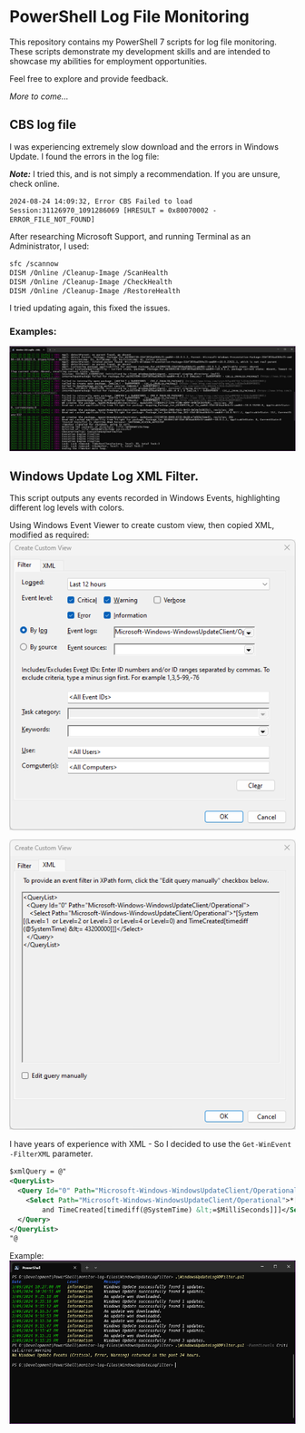 # PowerShell Log File Monitoring

This repository contains my PowerShell 7 scripts for log file monitoring. These scripts demonstrate my development skills and are intended to showcase my abilities for employment opportunities.

Feel free to explore and provide feedback.

*More to come...*

## CBS log file
I was experiencing extremely slow download and the errors in Windows Update. I found the errors in the log file:

***Note:*** I tried this, and is not simply a recommendation. If you are unsure, check online.

```
2024-08-24 14:09:32, Error CBS Failed to load Session:31126970_1091286069 [HRESULT = 0x80070002 - ERROR_FILE_NOT_FOUND]
```

After researching Microsoft Support, and running Terminal as an Administrator, I used:

```
sfc /scannow
DISM /Online /Cleanup-Image /ScanHealth
DISM /Online /Cleanup-Image /CheckHealth
DISM /Online /Cleanup-Image /RestoreHealth
```

I tried updating again, this fixed the issues.

### Examples:
![Example](./CBSlogfile/CBSLogMonitoring.png)

## Windows Update Log XML Filter.

This script outputs any events recorded in Windows Events, highlighting different log levels with colors.

Using Windows Event Viewer to create custom view, then copied XML, modified as required:
![Custom View](./WindowsUpdateLogFilter/CreateCustomView.png)

![XML](./WindowsUpdateLogFilter/XML.png)

I have years of experience with XML - So I decided to use the `Get-WinEvent -FilterXML` parameter.
```XML
$xmlQuery = @"
<QueryList>
  <Query Id="0" Path="Microsoft-Windows-WindowsUpdateClient/Operational">
    <Select Path="Microsoft-Windows-WindowsUpdateClient/Operational">*[System[($LevelsQuery) 
        and TimeCreated[timediff(@SystemTime) &lt;=$MilliSeconds]]]</Select>
  </Query>
</QueryList>
"@
```
Example:
![Results](./WindowsUpdateLogFilter/results.png)
